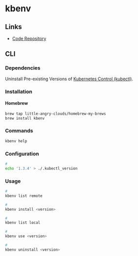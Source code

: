 # kbenv

## Links

- [Code Repository](https://github.com/little-angry-clouds/kubernetes-binaries-managers/tree/master/cmd/kbenv)

## CLI

### Dependencies

Uninstall Pre-existing Versions of [Kubernetes Control (kubectl)](/kubectl/README.md).

### Installation

#### Homebrew

```sh
brew tap little-angry-clouds/homebrew-my-brews
brew install kbenv
```

### Commands

```sh
kbenv help
```

### Configuration

```sh
#
echo '1.3.4' > ./.kubectl_version
```

### Usage

```sh
#
kbenv list remote

#
kbenv install <version>

#
kbenv list local

#
kbenv use <version>

#
kbenv uninstall <version>
```
